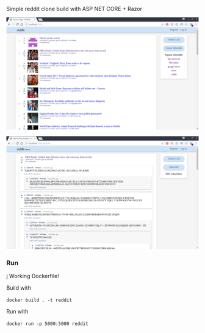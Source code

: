 Simple reddit clone build with ASP NET CORE + Razor

![image](image1.png)

![image](image2.png)

### Run
j
Working Dockerfile!

Build with

`docker build . -t reddit`

Run with

`docker run -p 5000:5000 reddit`
